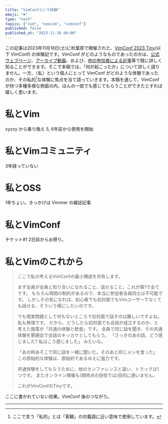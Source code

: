 ```yaml
---
title: "VimConfという体験"
emoji: "❤️"
type: "tech"
topics: ["vim", "neovim", "vimconf"]
published: false
published_at: "2023-11-30 09:00"
---
```

この記事は2023年11月18日(土)に秋葉原で開催された、[VimConf 2023 Tiny](https://vimconf.org/2023/)(以下 VimConf) の体験記です。VimConf がどのようなものであったのかは、[公式ウェブページ](https://vimconf.org/2023/)、[アーカイブ動画](https://www.youtube.com/playlist?list=PLx8bw5NQypsmC2iJNGnLUsE6brJvuxK9B)、および、[他の参加者による記事](https://www.google.com/search?q=%22VimConf+2023+Tiny%22&lr=lang_ja)等で既に詳しく知ることができます。そこで本稿では、「何が起こったか」について詳しく語りません。一方、〈私〉という個人にとって VimConf がどのような体験であったのか、その私的[^private]な体験に焦点を当て語っていきます。本稿を通して、VimConf が持つ多種多様な側面の内、ほんの一部でも感じてもらうことができたとすれば嬉しく思います。

# 私とVim
xyzzy から乗り換え 5, 6年前から使用を開始


# 私とVimコミュニティ
3年経っていない

# 私とOSS
1年ちょい。きっかけは Vimmer の雑誌記事

# 私とVimConf
チケット#1
2日前からお祭り。

# 私とVimのこれから
> ここで私の考えるVimConfの最小構成を共有します。
>
> まず全員が全員と知り合いになれること、話せること。これが第1で全てです。 もちろん時間の制約があるので、本当に参加者全員同士は不可能です。 しかしその気になれば、初心者でも初対面でもVimユーザーでなくても話せる、そういう場にしたいのです。
>
> でも現実問題として何もないところで初対面で話すのは難しいですよね。私も無理です。 だから、どうしたら初対面でも会話が成立するのか、と考えた施策が「共通の体験と飲食」です。 全員で同じ話を聞き、その共通体験を懇親会で会話のキッカケとしてもらう。 「さっきのあの話、どう感じました? 私はこう感じました」 みたいな。
>
> 「あの時あそこで同じ話を一緒に聞いた。そのあと同じメシを食った」 この原始的な体験は、原始的であるゆえに強力です。
>
> 共通体験をしてもらうために、他のカンファレンスと違い、トラックは1つです。 またオンライン開催も(現時点の技術では)目的に適いません。
>
> これがVimConfのTinyです。

ここに書かれていない効果。VimConf 後のつながり。

------
[^private]: ここで言う「私的」とは「客観」の対義語に近い意味で使用しています。

